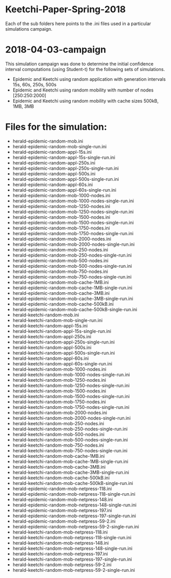 # Keetchi-Paper-Spring-2018

Each of the sub folders here points to the .ini files used in a particular simulations campaign.
# 2018-04-03-campaign

This simulation campaign was done to determine the initial confidence interval computations (using Student-t) for the following sets of simulations.

- Epidemic and Keetchi using random application with generation intervals 15s, 60s, 250s, 500s
- Epidemic and Keetchi using random mobility with number of nodes [250:250:2000]
- Epidemic and Keetchi using random mobility with cache sizes 500kB, 1MB, 3MB


# Files for the simulation:
- herald-epidemic-random-mob.ini
- herald-epidemic-random-mob-single-run.ini
- herald-epidemic-random-appl-15s.ini
- herald-epidemic-random-appl-15s-single-run.ini
- herald-epidemic-random-appl-250s.ini
- herald-epidemic-random-appl-250s-single-run.ini
- herald-epidemic-random-appl-500s.ini
- herald-epidemic-random-appl-500s-single-run.ini
- herald-epidemic-random-appl-60s.ini
- herald-epidemic-random-appl-60s-single-run.ini
- herald-epidemic-random-mob-1000-nodes.ini
- herald-epidemic-random-mob-1000-nodes-single-run.ini
- herald-epidemic-random-mob-1250-nodes.ini
- herald-epidemic-random-mob-1250-nodes-single-run.ini
- herald-epidemic-random-mob-1500-nodes.ini
- herald-epidemic-random-mob-1500-nodes-single-run.ini
- herald-epidemic-random-mob-1750-nodes.ini
- herald-epidemic-random-mob-1750-nodes-single-run.ini
- herald-epidemic-random-mob-2000-nodes.ini
- herald-epidemic-random-mob-2000-nodes-single-run.ini
- herald-epidemic-random-mob-250-nodes.ini
- herald-epidemic-random-mob-250-nodes-single-run.ini
- herald-epidemic-random-mob-500-nodes.ini
- herald-epidemic-random-mob-500-nodes-single-run.ini
- herald-epidemic-random-mob-750-nodes.ini
- herald-epidemic-random-mob-750-nodes-single-run.ini
- herald-epidemic-random-mob-cache-1MB.ini
- herald-epidemic-random-mob-cache-1MB-single-run.ini
- herald-epidemic-random-mob-cache-3MB.ini
- herald-epidemic-random-mob-cache-3MB-single-run.ini
- herald-epidemic-random-mob-cache-500kB.ini
- herald-epidemic-random-mob-cache-500kB-single-run.ini
- herald-keetchi-random-mob.ini
- herald-keetchi-random-mob-single-run.ini
- herald-keetchi-random-appl-15s.ini
- herald-keetchi-random-appl-15s-single-run.ini
- herald-keetchi-random-appl-250s.ini
- herald-keetchi-random-appl-250s-single-run.ini
- herald-keetchi-random-appl-500s.ini
- herald-keetchi-random-appl-500s-single-run.ini
- herald-keetchi-random-appl-60s.ini
- herald-keetchi-random-appl-60s-single-run.ini
- herald-keetchi-random-mob-1000-nodes.ini
- herald-keetchi-random-mob-1000-nodes-single-run.ini
- herald-keetchi-random-mob-1250-nodes.ini
- herald-keetchi-random-mob-1250-nodes-single-run.ini
- herald-keetchi-random-mob-1500-nodes.ini
- herald-keetchi-random-mob-1500-nodes-single-run.ini
- herald-keetchi-random-mob-1750-nodes.ini
- herald-keetchi-random-mob-1750-nodes-single-run.ini
- herald-keetchi-random-mob-2000-nodes.ini
- herald-keetchi-random-mob-2000-nodes-single-run.ini
- herald-keetchi-random-mob-250-nodes.ini
- herald-keetchi-random-mob-250-nodes-single-run.ini
- herald-keetchi-random-mob-500-nodes.ini
- herald-keetchi-random-mob-500-nodes-single-run.ini
- herald-keetchi-random-mob-750-nodes.ini
- herald-keetchi-random-mob-750-nodes-single-run.ini
- herald-keetchi-random-mob-cache-1MB.ini
- herald-keetchi-random-mob-cache-1MB-single-run.ini
- herald-keetchi-random-mob-cache-3MB.ini
- herald-keetchi-random-mob-cache-3MB-single-run.ini
- herald-keetchi-random-mob-cache-500kB.ini
- herald-keetchi-random-mob-cache-500kB-single-run.ini
- herald-epidemic-random-mob-netpress-118.ini
- herald-epidemic-random-mob-netpress-118-single-run.ini
- herald-epidemic-random-mob-netpress-148.ini
- herald-epidemic-random-mob-netpress-148-single-run.ini
- herald-epidemic-random-mob-netpress-197.ini
- herald-epidemic-random-mob-netpress-197-single-run.ini
- herald-epidemic-random-mob-netpress-59-2.ini
- herald-epidemic-random-mob-netpress-59-2-single-run.ini
- herald-keetchi-random-mob-netpress-118.ini
- herald-keetchi-random-mob-netpress-118-single-run.ini
- herald-keetchi-random-mob-netpress-148.ini
- herald-keetchi-random-mob-netpress-148-single-run.ini
- herald-keetchi-random-mob-netpress-197.ini
- herald-keetchi-random-mob-netpress-197-single-run.ini
- herald-keetchi-random-mob-netpress-59-2.ini
- herald-keetchi-random-mob-netpress-59-2-single-run.ini
